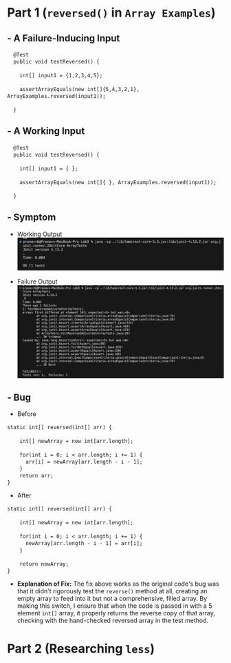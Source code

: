 # Part 1 (`reversed()` in `Array Examples`)


## - A Failure-Inducing Input
> 
> 
      @Test
      public void testReversed() {
     
        int[] input1 = {1,2,3,4,5};
     
        assertArrayEquals(new int[]{5,4,3,2,1}, ArrayExamples.reversed(input1));
     
      }


## - A Working Input
> 
> 
      @Test
      public void testReversed() {
     
        int[] input1 = { };
     
        assertArrayEquals(new int[]{ }, ArrayExamples.reversed(input1));
     
      }


## - Symptom
-   Working Output
![ReverseWorksTest](ReverseWorksTest.png)

-   Failure Output
![ReverseFailure](ReverseFailure.png)


## - Bug
-   Before
> 
>
    static int[] reversed(int[] arr) {

        int[] newArray = new int[arr.length];
    
        for(int i = 0; i < arr.length; i += 1) {
          arr[i] = newArray[arr.length - i - 1];
        }
        return arr;
    }

- After
>
>
    static int[] reversed(int[] arr) {
      
        int[] newArray = new int[arr.length];
    
        for(int i = 0; i < arr.length; i += 1) {
          newArray[arr.length - i - 1] = arr[i];
        }
      
        return newArray;
    }

- **Explanation of Fix:** 
  The fix above works as the original code's bug was that it didn't rigorously test the `reverse()` method at all, creating an empty array to feed into it but not a comprehensive, filled array. By making this switch, I ensure that when the code is passed in with a 5 element `int[]` array, it properly returns the reverse copy of that array, checking with the hand-checked reversed array in the test method. 

# Part 2 (Researching `less`)
